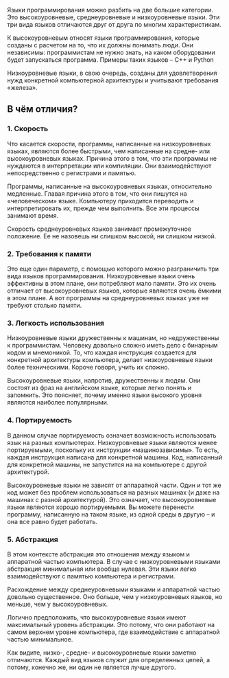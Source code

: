 Языки программирования можно разбить на две большие категории. Это высокоуровневые, среднеуровневые и низкоуровневые языки. Эти три вида языков отличаются друг от друга по многим характеристикам.

К высокоуровневым относят языки программирования, которые созданы с расчетом на то, что их должны понимать люди. Они независимы: программистам не нужно знать, на каком оборудовании будет запускаться программа. Примеры таких языков – C++ и Python

Низкоуровневые языки, в свою очередь, созданы для удовлетворения нужд конкретной компьютерной архитектуры и учитывают требования «железа».

## В чём отличия?
### 1. Скорость

Что касается скорости, программы, написанные на низкоуровневых языках, являются более быстрыми, чем написанные на средне- или высокоуровневых языках. Причина этого в том, что эти программы не нуждаются в интерпретации или компиляции. Они взаимодействуют непосредственно с регистрами и памятью.

Программы, написанные на высокоуровневых языках, относительно медленные. Главая причина этого в том, что они пишутся на «человеческом» языке. Компьютеру приходится переводить и интерпретировать их, прежде чем выполнить. Все эти процессы занимают время.

Скорость среднеуровневых языков занимает промежуточное положение. Ее не назовешь ни слишком высокой, ни слишком низкой.

### 2. Требования к памяти

Это еще один параметр, с помощью которого можно разграничить три вида языков программирования. Низкоуровневые языки очень эффективны в этом плане, они потребляют мало памяти. Это их очень отличает от высокоуровневых языков, которые являются очень ёмкими в этом плане. А вот программы на среднеуровневых языках уже не требуют столько памяти.

### 3. Легкость использования

Низкоуровневые языки дружественны к машинам, но недружественны к программистам. Человеку довольно сложно иметь дело с бинарным кодом и мнемоникой. То, что каждая инструкция создается для конкретной архитектуры компьютера, делает низкоуровневые языки более техническими. Короче говоря, учить их сложно.

Высокоуровневые языки, напротив, дружественны к людям. Они состоят из фраз на английском языке, которые легко понять и запомнить. Это поясняет, почему именно языки высокого уровня являются наиболее популярными.

### 4. Портируемость

В данном случае портируемость означает возможность использовать язык на разных компьютерах. Низкоуровневые языки являются менее портируемыми, поскольку их инструкции «машинозависимы». То есть, каждая инструкция написана для конкретной машины. Код, написанный для конкретной машины, не запустится на на компьютере с другой архитектурой.

Высокоуровневые языки не зависят от аппаратной части. Один и тот же код может без проблем использоваться на разных машинах (и даже на машинах с разной архитектурой). Это означает, что высокоуровневые языки являются хорошо портируемыми. Вы можете перенести программу, написанную на таком языке, из одной среды в другую – и она все равно будет работать.

### 5. Абстракция

В этом контексте абстракция это отношения между языком и аппаратной частью компьютера. В случае с низкоуровневыми языками абстракция минимальная или вообще нулевая. Эти языки легко взаимодействуют с памятью компьютера и регистрами.

Расхождение между среднеуровневыми языками и аппаратной частью довольно существенное. Оно больше, чем у низкоуровневых языков, но меньше, чем у высокоуровневых.

Логично предположить, что высокоуровневые языки имеют максимальный уровень абстракции. Это потому, что они работают на самом верхнем уровне компьютера, где взаимодействие с аппаратной частью минимальное.

Как видите, низко-, средне- и высокоуровневые языки заметно отличаются. Каждый вид языков служит для определенных целей, а потому, конечно же, ни один не является лучше другого.

